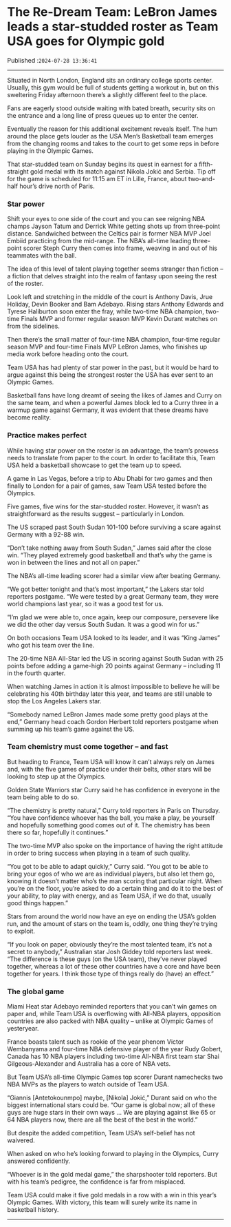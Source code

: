 # The Re-Dream Team: LeBron James leads a star-studded roster as Team USA goes for Olympic gold

Published :`2024-07-28 13:36:41`

---

Situated in North London, England sits an ordinary college sports center. Usually, this gym would be full of students getting a workout in, but on this sweltering Friday afternoon there’s a slightly different feel to the place.

Fans are eagerly stood outside waiting with bated breath, security sits on the entrance and a long line of press queues up to enter the center.

Eventually the reason for this additional excitement reveals itself. The hum around the place gets louder as the USA Men’s Basketball team emerges from the changing rooms and takes to the court to get some reps in before playing in the Olympic Games.

That star-studded team on Sunday begins its quest in earnest for a fifth-straight gold medal with its match against Nikola Jokić and Serbia. Tip off for the game is scheduled for 11:15 am ET in Lille, France, about two-and-half hour’s drive north of Paris.

### Star power

Shift your eyes to one side of the court and you can see reigning NBA champs Jayson Tatum and Derrick White getting shots up from three-point distance. Sandwiched between the Celtics pair is former NBA MVP Joel Embiid practicing from the mid-range. The NBA’s all-time leading three-point scorer Steph Curry then comes into frame, weaving in and out of his teammates with the ball.

The idea of this level of talent playing together seems stranger than fiction – a fiction that delves straight into the realm of fantasy upon seeing the rest of the roster.

Look left and stretching in the middle of the court is Anthony Davis, Jrue Holiday, Devin Booker and Bam Adebayo. Rising stars Anthony Edwards and Tyrese Haliburton soon enter the fray, while two-time NBA champion, two-time Finals MVP and former regular season MVP Kevin Durant watches on from the sidelines.

Then there’s the small matter of four-time NBA champion, four-time regular season MVP and four-time Finals MVP LeBron James, who finishes up media work before heading onto the court.

Team USA has had plenty of star power in the past, but it would be hard to argue against this being the strongest roster the USA has ever sent to an Olympic Games.

Basketball fans have long dreamt of seeing the likes of James and Curry on the same team, and when a powerful James block led to a Curry three in a warmup game against Germany, it was evident that these dreams have become reality.

### Practice makes perfect

While having star power on the roster is an advantage, the team’s prowess needs to translate from paper to the court. In order to facilitate this, Team USA held a basketball showcase to get the team up to speed.

A game in Las Vegas, before a trip to Abu Dhabi for two games and then finally to London for a pair of games, saw Team USA tested before the Olympics.

Five games, five wins for the star-studded roster. However, it wasn’t as straightforward as the results suggest – particularly in London.

The US scraped past South Sudan 101-100 before surviving a scare against Germany with a 92-88 win.

“Don’t take nothing away from South Sudan,” James said after the close win. “They played extremely good basketball and that’s why the game is won in between the lines and not all on paper.”

The NBA’s all-time leading scorer had a similar view after beating Germany.

“We got better tonight and that’s most important,” the Lakers star told reporters postgame. “We were tested by a great Germany team, they were world champions last year, so it was a good test for us.

“I’m glad we were able to, once again, keep our composure, persevere like we did the other day versus South Sudan. It was a good win for us.”

On both occasions Team USA looked to its leader, and it was “King James” who got his team over the line.

The 20-time NBA All-Star led the US in scoring against South Sudan with 25 points before adding a game-high 20 points against Germany – including 11 in the fourth quarter.

When watching James in action it is almost impossible to believe he will be celebrating his 40th birthday later this year, and teams are still unable to stop the Los Angeles Lakers star.

“Somebody named LeBron James made some pretty good plays at the end,” Germany head coach Gordon Herbert told reporters postgame when summing up his team’s game against the US.

### Team chemistry must come together – and fast

But heading to France, Team USA will know it can’t always rely on James and, with the five games of practice under their belts, other stars will be looking to step up at the Olympics.

Golden State Warriors star Curry said he has confidence in everyone in the team being able to do so.

“The chemistry is pretty natural,” Curry told reporters in Paris on Thursday. “You have confidence whoever has the ball, you make a play, be yourself and hopefully something good comes out of it. The chemistry has been there so far, hopefully it continues.”

The two-time MVP also spoke on the importance of having the right attitude in order to bring success when playing in a team of such quality.

“You got to be able to adapt quickly,” Curry said. “You got to be able to bring your egos of who we are as individual players, but also let them go, knowing it doesn’t matter who’s the man scoring that particular night. When you’re on the floor, you’re asked to do a certain thing and do it to the best of your ability, to play with energy, and as Team USA, if we do that, usually good things happen.”

Stars from around the world now have an eye on ending the USA’s golden run, and the amount of stars on the team is, oddly, one thing they’re trying to exploit.

“If you look on paper, obviously they’re the most talented team, it’s not a secret to anybody,” Australian star Josh Giddey told reporters last week. “The difference is these guys (on the USA team), they’ve never played together, whereas a lot of these other countries have a core and have been together for years. I think those type of things really do (have) an effect.”

### The global game

Miami Heat star Adebayo reminded reporters that you can’t win games on paper and, while Team USA is overflowing with All-NBA players, opposition countries are also packed with NBA quality – unlike at Olympic Games of yesteryear.

France boasts talent such as rookie of the year phenom Victor Wembanyama and four-time NBA defensive player of the year Rudy Gobert, Canada has 10 NBA players including two-time All-NBA first team star Shai Gilgeous-Alexander and Australia has a core of NBA vets.

But Team USA’s all-time Olympic Games top scorer Durant namechecks two NBA MVPs as the players to watch outside of Team USA.

“Giannis [Antetokounmpo] maybe, [Nikola] Jokić,” Durant said on who the biggest international stars could be. “Our game is global now; all of these guys are huge stars in their own ways … We are playing against like 65 or 64 NBA players now, there are all the best of the best in the world.”

But despite the added competition, Team USA’s self-belief has not waivered.

When asked on who he’s looking forward to playing in the Olympics, Curry answered confidently.

“Whoever is in the gold medal game,” the sharpshooter told reporters. But with his team’s pedigree, the confidence is far from misplaced.

Team USA could make it five gold medals in a row with a win in this year’s Olympic Games. With victory, this team will surely write its name in basketball history.

---

